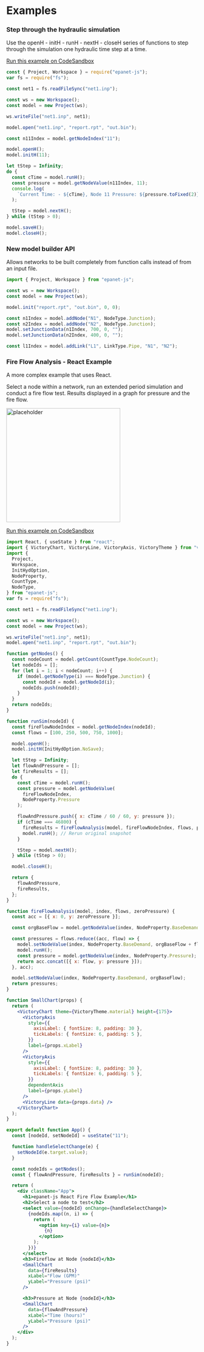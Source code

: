 # Examples

### Step through the hydraulic simulation

Use the openH - initH - runH - nextH - closeH series of functions to step through the simulation one hydraulic time step at a time.

[Run this example on CodeSandbox](https://codesandbox.io/embed/long-flower-npqiq?expanddevtools=1&fontsize=14&hidenavigation=1&module=%2Fsrc%2Findex.js&theme=dark)

```js
const { Project, Workspace } = require("epanet-js");
var fs = require("fs");

const net1 = fs.readFileSync("net1.inp");

const ws = new Workspace();
const model = new Project(ws);

ws.writeFile("net1.inp", net1);

model.open("net1.inp", "report.rpt", "out.bin");

const n11Index = model.getNodeIndex("11");

model.openH();
model.initH(11);

let tStep = Infinity;
do {
  const cTime = model.runH();
  const pressure = model.getNodeValue(n11Index, 11);
  console.log(
    `Current Time: - ${cTime}, Node 11 Pressure: ${pressure.toFixed(2)}`
  );

  tStep = model.nextH();
} while (tStep > 0);

model.saveH();
model.closeH();
```

### New model builder API

Allows networks to be built completely from function calls instead of from an input file.

```js
import { Project, Workspace } from "epanet-js";

const ws = new Workspace();
const model = new Project(ws);

model.init("report.rpt", "out.bin", 0, 0);

const n1Index = model.addNode("N1", NodeType.Junction);
const n2Index = model.addNode("N2", NodeType.Junction);
model.setJunctionData(n1Index, 700, 0, "");
model.setJunctionData(n2Index, 400, 0, "");

const l1Index = model.addLink("L1", LinkType.Pipe, "N1", "N2");
```

### Fire Flow Analysis - React Example

A more complex example that uses React.

Select a node within a network, run an extended period simulation and conduct a fire flow test. Results displayed in a graph for pressure and the fire flow.

<img src="https://raw.githubusercontent.com/modelcreate/epanet-js/master/website/static/img/FireFlowExample.png" alt="placeholder" height="300"/>

[Run this example on CodeSandbox](https://codesandbox.io/embed/musing-jang-sqhk1?fontsize=14&hidenavigation=1&module=%2Fsrc%2FApp.js&theme=dark)

```jsx
import React, { useState } from "react";
import { VictoryChart, VictoryLine, VictoryAxis, VictoryTheme } from "victory";
import {
  Project,
  Workspace,
  InitHydOption,
  NodeProperty,
  CountType,
  NodeType,
} from "epanet-js";
var fs = require("fs");

const net1 = fs.readFileSync("net1.inp");

const ws = new Workspace();
const model = new Project(ws);

ws.writeFile("net1.inp", net1);
model.open("net1.inp", "report.rpt", "out.bin");

function getNodes() {
  const nodeCount = model.getCount(CountType.NodeCount);
  let nodeIds = [];
  for (let i = 1; i < nodeCount; i++) {
    if (model.getNodeType(i) === NodeType.Junction) {
      const nodeId = model.getNodeId(i);
      nodeIds.push(nodeId);
    }
  }
  return nodeIds;
}

function runSim(nodeId) {
  const fireFlowNodeIndex = model.getNodeIndex(nodeId);
  const flows = [100, 250, 500, 750, 1000];

  model.openH();
  model.initH(InitHydOption.NoSave);

  let tStep = Infinity;
  let flowAndPressure = [];
  let fireResults = [];
  do {
    const cTime = model.runH();
    const pressure = model.getNodeValue(
      fireFlowNodeIndex,
      NodeProperty.Pressure
    );

    flowAndPressure.push({ x: cTime / 60 / 60, y: pressure });
    if (cTime === 46800) {
      fireResults = fireFlowAnalysis(model, fireFlowNodeIndex, flows, pressure);
      model.runH(); // Rerun original snapshot
    }

    tStep = model.nextH();
  } while (tStep > 0);

  model.closeH();

  return {
    flowAndPressure,
    fireResults,
  };
}

function fireFlowAnalysis(model, index, flows, zeroPressure) {
  const acc = [{ x: 0, y: zeroPressure }];

  const orgBaseFlow = model.getNodeValue(index, NodeProperty.BaseDemand);

  const pressures = flows.reduce((acc, flow) => {
    model.setNodeValue(index, NodeProperty.BaseDemand, orgBaseFlow + flow);
    model.runH();
    const pressure = model.getNodeValue(index, NodeProperty.Pressure);
    return acc.concat([{ x: flow, y: pressure }]);
  }, acc);

  model.setNodeValue(index, NodeProperty.BaseDemand, orgBaseFlow);
  return pressures;
}

function SmallChart(props) {
  return (
    <VictoryChart theme={VictoryTheme.material} height={175}>
      <VictoryAxis
        style={{
          axisLabel: { fontSize: 8, padding: 30 },
          tickLabels: { fontSize: 6, padding: 5 },
        }}
        label={props.xLabel}
      />
      <VictoryAxis
        style={{
          axisLabel: { fontSize: 8, padding: 30 },
          tickLabels: { fontSize: 6, padding: 5 },
        }}
        dependentAxis
        label={props.yLabel}
      />
      <VictoryLine data={props.data} />
    </VictoryChart>
  );
}

export default function App() {
  const [nodeId, setNodeId] = useState("11");

  function handleSelectChange(e) {
    setNodeId(e.target.value);
  }

  const nodeIds = getNodes();
  const { flowAndPressure, fireResults } = runSim(nodeId);

  return (
    <div className="App">
      <h1>epanet-js React Fire Flow Example</h1>
      <h2>Select a node to test</h2>
      <select value={nodeId} onChange={handleSelectChange}>
        {nodeIds.map((n, i) => {
          return (
            <option key={i} value={n}>
              {n}
            </option>
          );
        })}
      </select>
      <h3>Fireflow at Node {nodeId}</h3>
      <SmallChart
        data={fireResults}
        xLabel="Flow (GPM)"
        yLabel="Pressure (psi)"
      />

      <h3>Pressure at Node {nodeId}</h3>
      <SmallChart
        data={flowAndPressure}
        xLabel="Time (hours)"
        yLabel="Pressure (psi)"
      />
    </div>
  );
}
```
